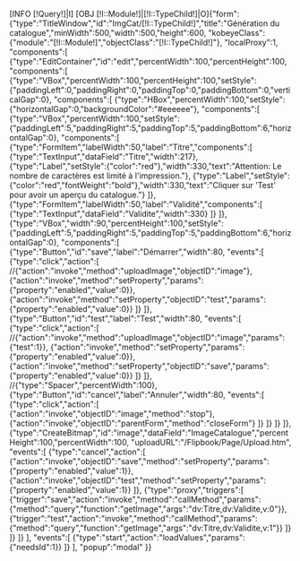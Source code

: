 [INFO [!Query!]|I]
[OBJ [!I::Module!]|[!I::TypeChild!]|O]{"form":{"type":"TitleWindow","id":"ImgCat/[!I::TypeChild!]","title":"Génération du catalogue","minWidth":500,"width":500,"height":600,
"kobeyeClass":{"module":"[!I::Module!]","objectClass":"[!I::TypeChild!]"},
"localProxy":1,
"components":[
	{"type":"EditContainer","id":"edit","percentWidth":100,"percentHeight":100,
	"components":[
		{"type":"VBox","percentWidth":100,"percentHeight":100,"setStyle":{"paddingLeft":0,"paddingRight":0,"paddingTop":0,"paddingBottom":0,"verticalGap":0},
		"components":[
			{"type":"HBox","percentWidth":100,"setStyle":{"horizontalGap":0,"backgroundColor":"#eeeeee"},
			"components":[
				{"type":"VBox","percentWidth":100,"setStyle":{"paddingLeft":5,"paddingRight":5,"paddingTop":5,"paddingBottom":6,"horizontalGap":0},
				"components":[
					{"type":"FormItem","labelWidth":50,"label":"Titre","components":[
						{"type":"TextInput","dataField":"Titre","width":217},
						{"type":"Label","setStyle":{"color":"red"},"width":330,"text":"Attention: Le nombre de caractères est limité à l'impression."},
						{"type":"Label","setStyle":{"color":"red","fontWeight":"bold"},"width":330,"text":"Cliquer sur 'Test' pour avoir un aperçu du catalogue."}
					]},
					{"type":"FormItem","labelWidth":50,"label":"Validité","components":[
						{"type":"TextInput","dataField":"Validite","width":330}
					]}
				]},
				{"type":"VBox","width":90,"percentHeight":100,"setStyle":{"paddingLeft":5,"paddingRight":5,"paddingTop":5,"paddingBottom":6,"horizontalGap":0},
				"components":[
					{"type":"Button","id":"save","label":"Démarrer","width":80,
					"events":[
						{"type":"click","action":[
							//{"action":"invoke","method":"uploadImage","objectID":"image"},
							{"action":"invoke","method":"setProperty","params":{"property":"enabled","value":0}},
							{"action":"invoke","method":"setProperty","objectID":"test","params":{"property":"enabled","value":0}}
						]}
					]},
					{"type":"Button","id":"test","label":"Test","width":80,
					"events":[
						{"type":"click","action":[
							//{"action":"invoke","method":"uploadImage","objectID":"image","params":{"test":1}},
							{"action":"invoke","method":"setProperty","params":{"property":"enabled","value":0}},
							{"action":"invoke","method":"setProperty","objectID":"save","params":{"property":"enabled","value":0}}
						]}
					]},
					//{"type":"Spacer","percentWidth":100},
					{"type":"Button","id":"cancel","label":"Annuler","width":80,
					"events":[
						{"type":"click","action":[
							{"action":"invoke","objectID":"image","method":"stop"},
							{"action":"invoke","objectID":"parentForm","method":"closeForm"}
						]}
					]}
				]}
			]},
			{"type":"CreateBitmap","id":"image","dataField":"ImageCatalogue","percentHeight":100,"percentWidth":100,
			"uploadURL":"/Flipbook/Page/Upload.htm",
			"events":[
				{"type":"cancel","action":[
					{"action":"invoke","objectID":"save","method":"setProperty","params":{"property":"enabled","value":1}},
					{"action":"invoke","objectID":"test","method":"setProperty","params":{"property":"enabled","value":1}}
				]},
				{"type":"proxy","triggers":[
					{"trigger":"save","action":"invoke","method":"callMethod","params":{"method":"query","function":"getImage","args":"dv:Titre,dv:Validite,v:0"}},
					{"trigger":"test","action":"invoke","method":"callMethod","params":{"method":"query","function":"getImage","args":"dv:Titre,dv:Validite,v:1"}}
				]}
			]}
		]}
	],
	"events":[
		{"type":"start","action":"loadValues","params":{"needsId":1}}
	]}
],
"popup":"modal"
}}
